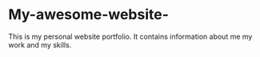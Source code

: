 # My-awesome-website-
This is my personal website portfolio. It contains information about me my work and my skills. 
